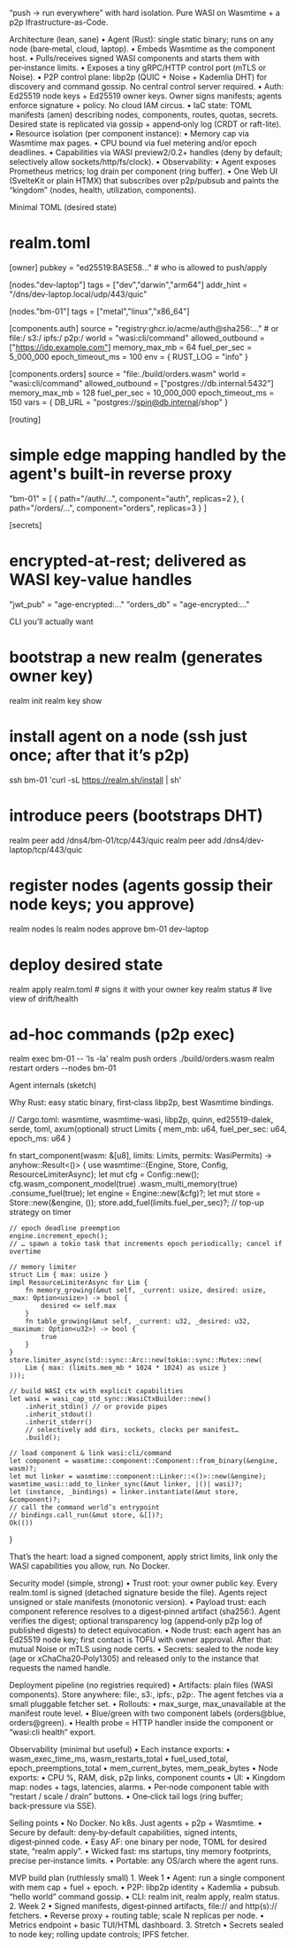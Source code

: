 “push → run everywhere” with hard isolation. Pure WASI on Wasmtime + a p2p Ifrastructure-as-Code.

Architecture (lean, sane)
	•	Agent (Rust): single static binary; runs on any node (bare‑metal, cloud, laptop).
	•	Embeds Wasmtime as the component host.
	•	Pulls/receives signed WASI components and starts them with per‑instance limits.
	•	Exposes a tiny gRPC/HTTP control port (mTLS or Noise).
	•	P2P control plane: libp2p (QUIC + Noise + Kademlia DHT) for discovery and command gossip. No central control server required.
	•	Auth: Ed25519 node keys + Ed25519 owner keys. Owner signs manifests; agents enforce signature + policy. No cloud IAM circus.
	•	IaC state: TOML manifests (amen) describing nodes, components, routes, quotas, secrets. Desired state is replicated via gossip + append‑only log (CRDT or raft-lite).
	•	Resource isolation (per component instance):
	•	Memory cap via Wasmtime max pages.
	•	CPU bound via fuel metering and/or epoch deadlines.
	•	Capabilities via WASI preview2/0.2+ handles (deny by default; selectively allow sockets/http/fs/clock).
	•	Observability:
	•	Agent exposes Prometheus metrics; log drain per component (ring buffer).
	•	One Web UI (SvelteKit or plain HTMX) that subscribes over p2p/pubsub and paints the “kingdom” (nodes, health, utilization, components).

Minimal TOML (desired state)

# realm.toml
[owner]
pubkey = "ed25519:BASE58..."          # who is allowed to push/apply

[nodes."dev-laptop"]
tags = ["dev","darwin","arm64"]
addr_hint = "/dns/dev-laptop.local/udp/443/quic"

[nodes."bm-01"]
tags = ["metal","linux","x86_64"]

[components.auth]
source = "registry:ghcr.io/acme/auth@sha256:..."   # or file:/ s3:/ ipfs:/ p2p:/
world  = "wasi:cli/command"
allowed_outbound = ["https://idp.example.com"]
memory_max_mb = 64
fuel_per_sec = 5_000_000
epoch_timeout_ms = 100
env = { RUST_LOG = "info" }

[components.orders]
source = "file:./build/orders.wasm"
world = "wasi:cli/command"
allowed_outbound = ["postgres://db.internal:5432"]
memory_max_mb = 128
fuel_per_sec = 10_000_000
epoch_timeout_ms = 150
vars = { DB_URL = "postgres://spin@db.internal/shop" }

[routing]
# simple edge mapping handled by the agent's built-in reverse proxy
"bm-01" = [
  { path="/auth/...",   component="auth",   replicas=2 },
  { path="/orders/...", component="orders", replicas=3 }
]

[secrets]
# encrypted-at-rest; delivered as WASI key-value handles
"jwt_pub"   = "age-encrypted:..."
"orders_db" = "age-encrypted:..."

CLI you’ll actually want

# bootstrap a new realm (generates owner key)
realm init
realm key show

# install agent on a node (ssh just once; after that it’s p2p)
ssh bm-01 'curl -sL https://realm.sh/install | sh'

# introduce peers (bootstraps DHT)
realm peer add /dns4/bm-01/tcp/443/quic
realm peer add /dns4/dev-laptop/tcp/443/quic

# register nodes (agents gossip their node keys; you approve)
realm nodes ls
realm nodes approve bm-01 dev-laptop

# deploy desired state
realm apply realm.toml        # signs it with your owner key
realm status                  # live view of drift/health

# ad‑hoc commands (p2p exec)
realm exec bm-01 -- 'ls -la'
realm push orders ./build/orders.wasm
realm restart orders --nodes bm-01

Agent internals (sketch)

Why Rust: easy static binary, first‑class libp2p, best Wasmtime bindings.

// Cargo.toml: wasmtime, wasmtime-wasi, libp2p, quinn, ed25519-dalek, serde, toml, axum(optional)
struct Limits { mem_mb: u64, fuel_per_sec: u64, epoch_ms: u64 }

fn start_component(wasm: &[u8], limits: Limits, permits: WasiPermits) -> anyhow::Result<()> {
    use wasmtime::{Engine, Store, Config, ResourceLimiterAsync};
    let mut cfg = Config::new();
    cfg.wasm_component_model(true)
       .wasm_multi_memory(true)
       .consume_fuel(true);
    let engine = Engine::new(&cfg)?;
    let mut store = Store::new(&engine, ());
    store.add_fuel(limits.fuel_per_sec)?; // top-up strategy on timer

    // epoch deadline preemption
    engine.increment_epoch();
    // … spawn a tokio task that increments epoch periodically; cancel if overtime

    // memory limiter
    struct Lim { max: usize }
    impl ResourceLimiterAsync for Lim {
        fn memory_growing(&mut self, _current: usize, desired: usize, _max: Option<usize>) -> bool {
            desired <= self.max
        }
        fn table_growing(&mut self, _current: u32, _desired: u32, _maximum: Option<u32>) -> bool {
            true
        }
    }
    store.limiter_async(std::sync::Arc::new(tokio::sync::Mutex::new(
        Lim { max: (limits.mem_mb * 1024 * 1024) as usize }
    )));

    // build WASI ctx with explicit capabilities
    let wasi = wasi_cap_std_sync::WasiCtxBuilder::new()
        .inherit_stdin() // or provide pipes
        .inherit_stdout()
        .inherit_stderr()
        // selectively add dirs, sockets, clocks per manifest…
        .build();

    // load component & link wasi:cli/command
    let component = wasmtime::component::Component::from_binary(&engine, wasm)?;
    let mut linker = wasmtime::component::Linker::<()>::new(&engine);
    wasmtime_wasi::add_to_linker_sync(&mut linker, |()| wasi)?;
    let (instance, _bindings) = linker.instantiate(&mut store, &component)?;
    // call the command world’s entrypoint
    // bindings.call_run(&mut store, &[])?;
    Ok(())
}

That’s the heart: load a signed component, apply strict limits, link only the WASI capabilities you allow, run. No Docker.

Security model (simple, strong)
	•	Trust root: your owner public key. Every realm.toml is signed (detached signature beside the file). Agents reject unsigned or stale manifests (monotonic version).
	•	Payload trust: each component reference resolves to a digest‑pinned artifact (sha256:). Agent verifies the digest; optional transparency log (append‑only p2p log of published digests) to detect equivocation.
	•	Node trust: each agent has an Ed25519 node key; first contact is TOFU with owner approval. After that: mutual Noise or mTLS using node certs.
	•	Secrets: sealed to the node key (age or xChaCha20‑Poly1305) and released only to the instance that requests the named handle.

Deployment pipeline (no registries required)
	•	Artifacts: plain files (WASI components). Store anywhere: file:, s3:, ipfs:, p2p:. The agent fetches via a small pluggable fetcher set.
	•	Rollouts:
	•	max_surge, max_unavailable at the manifest route level.
	•	Blue/green with two component labels (orders@blue, orders@green).
	•	Health probe = HTTP handler inside the component or “wasi:cli health” export.

Observability (minimal but useful)
	•	Each instance exports:
	•	wasm_exec_time_ms, wasm_restarts_total
	•	fuel_used_total, epoch_preemptions_total
	•	mem_current_bytes, mem_peak_bytes
	•	Node exports:
	•	CPU %, RAM, disk, p2p links, component counts
	•	UI:
	•	Kingdom map: nodes + tags, latencies, alarms.
	•	Per‑node component table with “restart / scale / drain” buttons.
	•	One‑click tail logs (ring buffer; back‑pressure via SSE).

Selling points
	•	No Docker. No k8s. Just agents + p2p + Wasmtime.
	•	Secure by default: deny‑by‑default capabilities, signed intents, digest‑pinned code.
	•	Easy AF: one binary per node, TOML for desired state, “realm apply”.
	•	Wicked fast: ms startups, tiny memory footprints, precise per‑instance limits.
	•	Portable: any OS/arch where the agent runs.

MVP build plan (ruthlessly small)
	1.	Week 1
	•	Agent: run a single component with mem cap + fuel + epoch.
	•	P2P: libp2p identity + Kademlia + pubsub. “hello world” command gossip.
	•	CLI: realm init, realm apply, realm status.
	2.	Week 2
	•	Signed manifests, digest‑pinned artifacts, file:// and http(s):// fetchers.
	•	Reverse proxy + routing table; scale N replicas per node.
	•	Metrics endpoint + basic TUI/HTML dashboard.
	3.	Stretch
	•	Secrets sealed to node key; rolling update controls; IPFS fetcher.